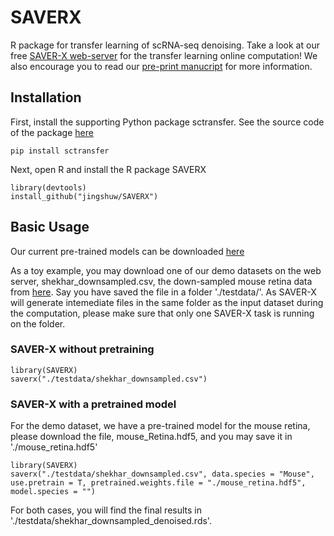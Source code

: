 # SAVERX

R package for transfer learning of scRNA-seq denoising. Take a look at our free [SAVER-X web-server](https://singlecell.wharton.upenn.edu/saver-x/) for the transfer learning online computation! We also encourage you to read our [pre-print manucript](https://www.biorxiv.org/content/10.1101/457879v2) for more information.

## Installation

First, install the supporting Python package sctransfer. See the source code of the package [here](http://github.com/jingshuw/sctransfer)

```
pip install sctransfer
```

Next, open R and install the R package SAVERX
```
library(devtools)
install_github("jingshuw/SAVERX")
```

## Basic Usage

Our current pre-trained models can be downloaded [here](https://www.dropbox.com/sh/4u22cfuswcfcwvu/AAC6CgsO7dvQSNInTF0wWMDva?dl=0)

As a toy example, you may download one of our demo datasets on the web server, shekhar_downsampled.csv, the down-sampled mouse retina data from [here](https://www.dropbox.com/sh/kctbw41kdh6jmnb/AAAO5lcu97Ep6uoWFdHRKIcMa?dl=0). Say you have saved the file in a folder './testdata/'. As SAVER-X will generate intemediate files in the same folder as the input dataset during the computation, please make sure that only one SAVER-X task is running on the folder. 

### SAVER-X without pretraining

```
library(SAVERX)
saverx("./testdata/shekhar_downsampled.csv")
```

### SAVER-X with a pretrained model
For the demo dataset, we have a pre-trained model for the mouse retina, please download the file, mouse_Retina.hdf5, and you may save it in './mouse_retina.hdf5'
```
library(SAVERX)
saverx("./testdata/shekhar_downsampled.csv", data.species = "Mouse", 
use.pretrain = T, pretrained.weights.file = "./mouse_retina.hdf5", model.species = "")
```

For both cases, you will find the final results in './testdata/shekhar_downsampled_denoised.rds'.

